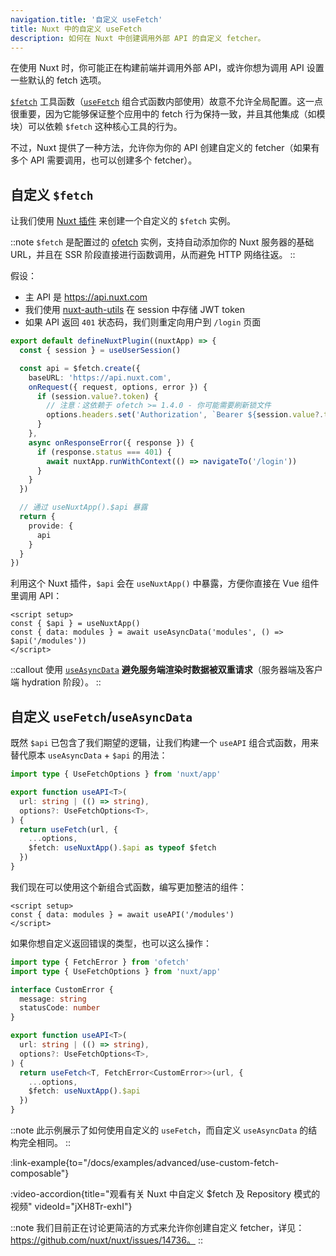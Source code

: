 ```yaml
---
navigation.title: '自定义 useFetch'
title: Nuxt 中的自定义 useFetch
description: 如何在 Nuxt 中创建调用外部 API 的自定义 fetcher。
---
```


在使用 Nuxt 时，你可能正在构建前端并调用外部 API，或许你想为调用 API 设置一些默认的 fetch 选项。

[`$fetch`](/docs/api/utils/dollarfetch) 工具函数（[`useFetch`](/docs/api/composables/use-fetch) 组合式函数内部使用）故意不允许全局配置。这一点很重要，因为它能够保证整个应用中的 fetch 行为保持一致，并且其他集成（如模块）可以依赖 `$fetch` 这种核心工具的行为。

不过，Nuxt 提供了一种方法，允许你为你的 API 创建自定义的 fetcher（如果有多个 API 需要调用，也可以创建多个 fetcher）。

## 自定义 `$fetch`

让我们使用 [Nuxt 插件](/docs/guide/directory-structure/plugins) 来创建一个自定义的 `$fetch` 实例。

::note
`$fetch` 是配置过的 [ofetch](https://github.com/unjs/ofetch) 实例，支持自动添加你的 Nuxt 服务器的基础 URL，并且在 SSR 阶段直接进行函数调用，从而避免 HTTP 网络往返。
::

假设：
- 主 API 是 https://api.nuxt.com
- 我们使用 [nuxt-auth-utils](https://github.com/atinux/nuxt-auth-utils) 在 session 中存储 JWT token
- 如果 API 返回 `401` 状态码，我们则重定向用户到 `/login` 页面

```ts [plugins/api.ts]
export default defineNuxtPlugin((nuxtApp) => {
  const { session } = useUserSession()

  const api = $fetch.create({
    baseURL: 'https://api.nuxt.com',
    onRequest({ request, options, error }) {
      if (session.value?.token) {
        // 注意：这依赖于 ofetch >= 1.4.0 - 你可能需要刷新锁文件
        options.headers.set('Authorization', `Bearer ${session.value?.token}`)
      }
    },
    async onResponseError({ response }) {
      if (response.status === 401) {
        await nuxtApp.runWithContext(() => navigateTo('/login'))
      }
    }
  })

  // 通过 useNuxtApp().$api 暴露
  return {
    provide: {
      api
    }
  }
})
```

利用这个 Nuxt 插件，`$api` 会在 `useNuxtApp()` 中暴露，方便你直接在 Vue 组件里调用 API：

```vue [app.vue]
<script setup>
const { $api } = useNuxtApp()
const { data: modules } = await useAsyncData('modules', () => $api('/modules'))
</script>
```

::callout
使用 [`useAsyncData`](/docs/api/composables/use-async-data) **避免服务端渲染时数据被双重请求**（服务器端及客户端 hydration 阶段）。
::

## 自定义 `useFetch`/`useAsyncData`

既然 `$api` 已包含了我们期望的逻辑，让我们构建一个 `useAPI` 组合式函数，用来替代原本 `useAsyncData` + `$api` 的用法：

```ts [composables/useAPI.ts]
import type { UseFetchOptions } from 'nuxt/app'

export function useAPI<T>(
  url: string | (() => string),
  options?: UseFetchOptions<T>,
) {
  return useFetch(url, {
    ...options,
    $fetch: useNuxtApp().$api as typeof $fetch
  })
}
```

我们现在可以使用这个新组合式函数，编写更加整洁的组件：

```vue [app.vue]
<script setup>
const { data: modules } = await useAPI('/modules')
</script>
```

如果你想自定义返回错误的类型，也可以这么操作：

```ts
import type { FetchError } from 'ofetch'
import type { UseFetchOptions } from 'nuxt/app'

interface CustomError {
  message: string
  statusCode: number
}

export function useAPI<T>(
  url: string | (() => string),
  options?: UseFetchOptions<T>,
) {
  return useFetch<T, FetchError<CustomError>>(url, {
    ...options,
    $fetch: useNuxtApp().$api
  })
}
```

::note
此示例展示了如何使用自定义的 `useFetch`，而自定义 `useAsyncData` 的结构完全相同。
::

:link-example{to="/docs/examples/advanced/use-custom-fetch-composable"}

:video-accordion{title="观看有关 Nuxt 中自定义 $fetch 及 Repository 模式的视频" videoId="jXH8Tr-exhI"}

::note
我们目前正在讨论更简洁的方式来允许你创建自定义 fetcher，详见：https://github.com/nuxt/nuxt/issues/14736。
::